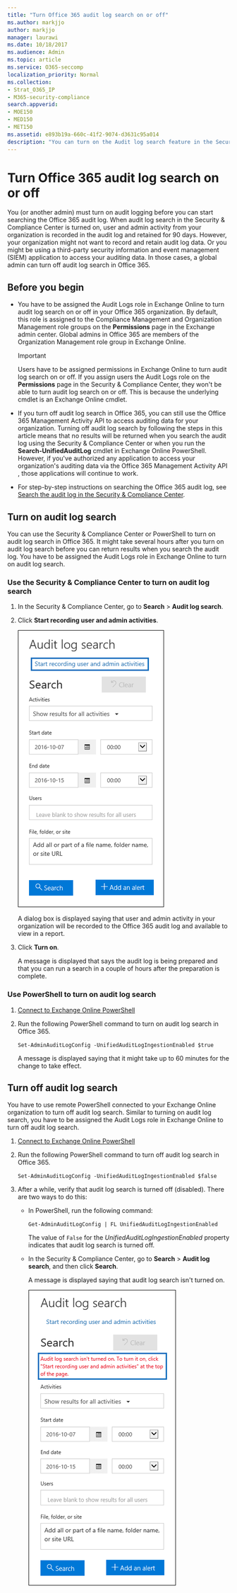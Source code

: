 ```yaml
---
title: "Turn Office 365 audit log search on or off"
ms.author: markjjo
author: markjjo
manager: laurawi
ms.date: 10/18/2017
ms.audience: Admin
ms.topic: article
ms.service: O365-seccomp
localization_priority: Normal
ms.collection: 
- Strat_O365_IP
- M365-security-compliance
search.appverid:
- MOE150
- MED150
- MET150
ms.assetid: e893b19a-660c-41f2-9074-d3631c95a014
description: "You can turn on the Audit log search feature in the Security & Compliance Center. If you change you mind, you can turn if off at any time. When Audit log search is off, admins can't search the Office 365 audit log for user and admin activity in your organization."
---
```


# Turn Office 365 audit log search on or off

You (or another admin) must turn on audit logging before you can start searching the Office 365 audit log. When audit log search in the Security & Compliance Center is turned on, user and admin activity from your organization is recorded in the audit log and retained for 90 days. However, your organization might not want to record and retain audit log data. Or you might be using a third-party security information and event management (SIEM) application to access your auditing data. In those cases, a global admin can turn off audit log search in Office 365.
  
## Before you begin

- You have to be assigned the Audit Logs role in Exchange Online to turn audit log search on or off in your Office 365 organization. By default, this role is assigned to the Compliance Management and Organization Management role groups on the **Permissions** page in the Exchange admin center. Global admins in Office 365 are members of the Organization Management role group in Exchange Online. 
    
    > [!IMPORTANT]
    > Users have to be assigned permissions in Exchange Online to turn audit log search on or off. If you assign users the Audit Logs role on the **Permissions** page in the Security & Compliance Center, they won't be able to turn audit log search on or off. This is because the underlying cmdlet is an Exchange Online cmdlet. 
  
- If you turn off audit log search in Office 365, you can still use the Office 365 Management Activity API to access auditing data for your organization. Turning off audit log search by following the steps in this article means that no results will be returned when you search the audit log using the Security & Compliance Center or when you run the **Search-UnifiedAuditLog** cmdlet in Exchange Online PowerShell. However, if you've authorized any application to access your organization's auditing data via the Office 365 Management Activity API , those applications will continue to work. 
    
- For step-by-step instructions on searching the Office 365 audit log, see [Search the audit log in the Security & Compliance Center](search-the-audit-log-in-security-and-compliance.md).
    
## Turn on audit log search

You can use the Security & Compliance Center or PowerShell to turn on audit log search in Office 365. It might take several hours after you turn on audit log search before you can return results when you search the audit log. You have to be assigned the Audit Logs role in Exchange Online to turn on audit log search.
  
### Use the Security & Compliance Center to turn on audit log search

1. In the Security & Compliance Center, go to **Search** \> **Audit log search**.
    
2. Click **Start recording user and admin activities**.
    
    ![Click Start recording user and admin activities to turn on auditing](media/39a9d35f-88d0-4bbe-a962-0be2f838e2bf.png)
  
    A dialog box is displayed saying that user and admin activity in your organization will be recorded to the Office 365 audit log and available to view in a report. 
    
3. Click **Turn on**.
    
    A message is displayed that says the audit log is being prepared and that you can run a search in a couple of hours after the preparation is complete.
    
### Use PowerShell to turn on audit log search

1. [Connect to Exchange Online PowerShell](https://go.microsoft.com/fwlink/p/?LinkID=396554)
    
2. Run the following PowerShell command to turn on audit log search in Office 365.
    
    ```
    Set-AdminAuditLogConfig -UnifiedAuditLogIngestionEnabled $true
    ```

    A message is displayed saying that it might take up to 60 minutes for the change to take effect.
  
## Turn off audit log search

You have to use remote PowerShell connected to your Exchange Online organization to turn off audit log search. Similar to turning on audit log search, you have to be assigned the Audit Logs role in Exchange Online to turn off audit log search.
  
1. [Connect to Exchange Online PowerShell](https://go.microsoft.com/fwlink/p/?LinkID=396554)
    
2. Run the following PowerShell command to turn off audit log search in Office 365.
    
    ```
    Set-AdminAuditLogConfig -UnifiedAuditLogIngestionEnabled $false
    ```

3. After a while, verify that audit log search is turned off (disabled). There are two ways to do this:
    
    - In PowerShell, run the following command:

        ```
        Get-AdminAuditLogConfig | FL UnifiedAuditLogIngestionEnabled
        ```

        The value of  `False` for the  _UnifiedAuditLogIngestionEnabled_ property indicates that audit log search is turned off. 
    
    - In the Security & Compliance Center, go to **Search** \> **Audit log search**, and then click **Search**.
    
      A message is displayed saying that audit log search isn't turned on. 
    
      ![A message is dispayed if auditing is turned off](media/dca53da6-1cbe-4fa3-9860-f0d674de9538.png)
